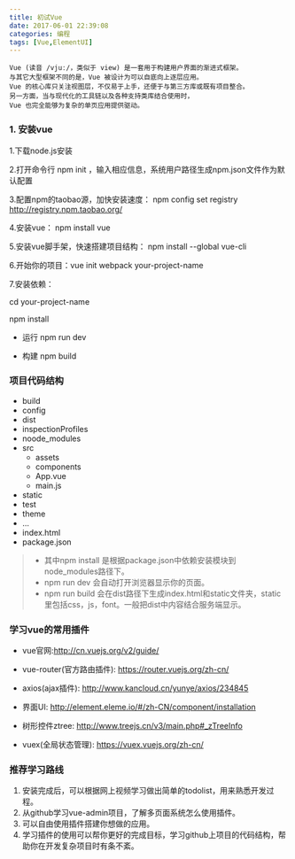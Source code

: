 ```yaml
---
title: 初试Vue
date: 2017-06-01 22:39:08
categories: 编程
tags: [Vue,ElementUI]
---
```

``` shell
Vue (读音 /vjuː/，类似于 view) 是一套用于构建用户界面的渐进式框架。
与其它大型框架不同的是，Vue 被设计为可以自底向上逐层应用。
Vue 的核心库只关注视图层，不仅易于上手，还便于与第三方库或既有项目整合。
另一方面，当与现代化的工具链以及各种支持类库结合使用时，
Vue 也完全能够为复杂的单页应用提供驱动。

```


###  1. 安装vue

1.下载node.js安装

2.打开命令行 npm init ，输入相应信息，系统用户路径生成npm.json文件作为默认配置

3.配置npm的taobao源，加快安装速度：  npm config set registry http://registry.npm.taobao.org/

4.安装vue： npm install vue

5.安装vue脚手架，快速搭建项目结构： npm install --global vue-cli

6.开始你的项目：vue init webpack your-project-name

7.安装依赖：

cd  your-project-name

npm install

- 运行
npm run dev

- 构建
npm build

### 项目代码结构

- build
- config
- dist
- inspectionProfiles
- noode_modules
- src
  - assets
  - components
  - App.vue
  - main.js
- static
- test
- theme
- ...
- index.html
- package.json

>- 其中npm install 是根据package.json中依赖安装模块到node_modules路径下。
>- npm run dev 会自动打开浏览器显示你的页面。
>- npm run build 会在dist路径下生成index.html和static文件夹，static里包括css，js，font。一般把dist中内容结合服务端显示。

### 学习vue的常用插件

- vue官网:http://cn.vuejs.org/v2/guide/

- vue-router(官方路由插件): https://router.vuejs.org/zh-cn/

- axios(ajax插件): http://www.kancloud.cn/yunye/axios/234845

- 界面UI: http://element.eleme.io/#/zh-CN/component/installation

- 树形控件ztree:  http://www.treejs.cn/v3/main.php#_zTreeInfo

- vuex(全局状态管理): https://vuex.vuejs.org/zh-cn/

### 推荐学习路线
1. 安装完成后，可以根据网上视频学习做出简单的todolist，用来熟悉开发过程。
2. 从github学习vue-admin项目，了解多页面系统怎么使用插件。
3. 可以自由使用插件搭建你想做的应用。
4. 学习插件的使用可以帮你更好的完成目标，学习github上项目的代码结构，帮助你在开发复杂项目时有条不紊。
